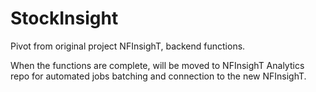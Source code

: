 # StockInsight
Pivot from original project NFInsighT, backend functions. 

When the functions are complete, will be moved to NFInsighT Analytics repo for automated jobs batching and connection to the new NFInsighT.
